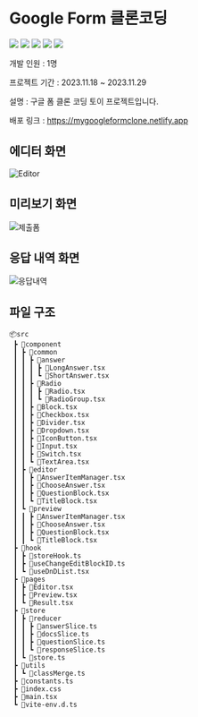 # Google Form 클론코딩
<img src="https://img.shields.io/badge/TypeScript-3178C6?style=for-the-badge&logo=TypeScript&logoColor=white"> <img src="https://img.shields.io/badge/Vite-646CFF?style=for-the-badge&logo=Vite&logoColor=white"> <img src="https://img.shields.io/badge/React-61DAFB?style=for-the-badge&logo=React&logoColor=white"> <img src="https://img.shields.io/badge/Redux Tool Kit-764ABC?style=for-the-badge&logo=Redux&logoColor=white"> <img src="https://img.shields.io/badge/Tailwind CSS-06B6D4?style=for-the-badge&logo=TailwindCSS&logoColor=white">

개발 인원 : 1명

프로젝트 기간 : 2023.11.18 ~ 2023.11.29

설명 : 구글 폼 클론 코딩 토이 프로젝트입니다.

배포 링크 : https://mygoogleformclone.netlify.app

## 에디터 화면
![Editor](https://github.com/bh2980/googleFormClone/assets/74360958/726aab02-ce24-49d4-abff-9273d00a1c79)

## 미리보기 화면
![제출폼](https://github.com/bh2980/googleFormClone/assets/74360958/b056ec43-7f05-4997-a047-7e70b4f1ae19)

## 응답 내역 화면
![응답내역](https://github.com/bh2980/googleFormClone/assets/74360958/f1b1d62e-49ec-4c6c-ada5-4826e88e6544)


## 파일 구조

```
📦src
 ┣ 📂component
 ┃ ┣ 📂common
 ┃ ┃ ┣ 📂answer
 ┃ ┃ ┃ ┣ 📜LongAnswer.tsx
 ┃ ┃ ┃ ┗ 📜ShortAnswer.tsx
 ┃ ┃ ┣ 📂Radio
 ┃ ┃ ┃ ┣ 📜Radio.tsx
 ┃ ┃ ┃ ┗ 📜RadioGroup.tsx
 ┃ ┃ ┣ 📜Block.tsx
 ┃ ┃ ┣ 📜Checkbox.tsx
 ┃ ┃ ┣ 📜Divider.tsx
 ┃ ┃ ┣ 📜Dropdown.tsx
 ┃ ┃ ┣ 📜IconButton.tsx
 ┃ ┃ ┣ 📜Input.tsx
 ┃ ┃ ┣ 📜Switch.tsx
 ┃ ┃ ┗ 📜TextArea.tsx
 ┃ ┣ 📂editor
 ┃ ┃ ┣ 📜AnswerItemManager.tsx
 ┃ ┃ ┣ 📜ChooseAnswer.tsx
 ┃ ┃ ┣ 📜QuestionBlock.tsx
 ┃ ┃ ┗ 📜TitleBlock.tsx
 ┃ ┗ 📂preview
 ┃ ┃ ┣ 📜AnswerItemManager.tsx
 ┃ ┃ ┣ 📜ChooseAnswer.tsx
 ┃ ┃ ┣ 📜QuestionBlock.tsx
 ┃ ┃ ┗ 📜TitleBlock.tsx
 ┣ 📂hook
 ┃ ┣ 📜storeHook.ts
 ┃ ┣ 📜useChangeEditBlockID.ts
 ┃ ┗ 📜useDnDList.tsx
 ┣ 📂pages
 ┃ ┣ 📜Editor.tsx
 ┃ ┣ 📜Preview.tsx
 ┃ ┗ 📜Result.tsx
 ┣ 📂store
 ┃ ┣ 📂reducer
 ┃ ┃ ┣ 📜answerSlice.ts
 ┃ ┃ ┣ 📜docsSlice.ts
 ┃ ┃ ┣ 📜questionSlice.ts
 ┃ ┃ ┗ 📜responseSlice.ts
 ┃ ┗ 📜store.ts
 ┣ 📂utils
 ┃ ┗ 📜classMerge.ts
 ┣ 📜constants.ts
 ┣ 📜index.css
 ┣ 📜main.tsx
 ┗ 📜vite-env.d.ts
```
